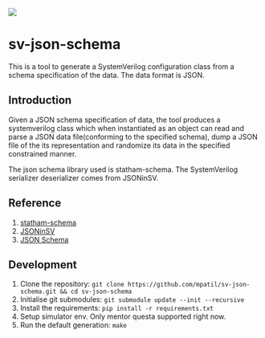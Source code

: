 ![](https://img.shields.io/badge/license-MIT-green)

# sv-json-schema
This is a tool to generate a SystemVerilog configuration class from a schema specification of the data. The data format is JSON. 

## Introduction

Given a JSON schema specification of data, the tool produces a systemverilog class which when instantiated as an object can read and parse a JSON data file(conforming to the specified schema), dump a JSON file of the its representation and randomize its data in the specified constrained manner.	

The json schema library used is statham-schema. The SystemVerilog serializer deserializer comes from JSONinSV.

## Reference

1. [statham-schema](https://github.com/jacksmith15/statham-schema)
1. [JSONinSV](https://github.com/zhouchuanrui/JSONinSV)
1. [JSON Schema](https://json-schema.org/)

## Development

1. Clone the repository: `git clone https://github.com/mpatil/sv-json-schema.git && cd sv-json-schema`
1. Initialise git submodules: `git submodule update --init --recursive`
1. Install the requirements: `pip install -r requirements.txt`
1. Setup simulator env. Only mentor questa supported right now.
1. Run the default generation: `make`
